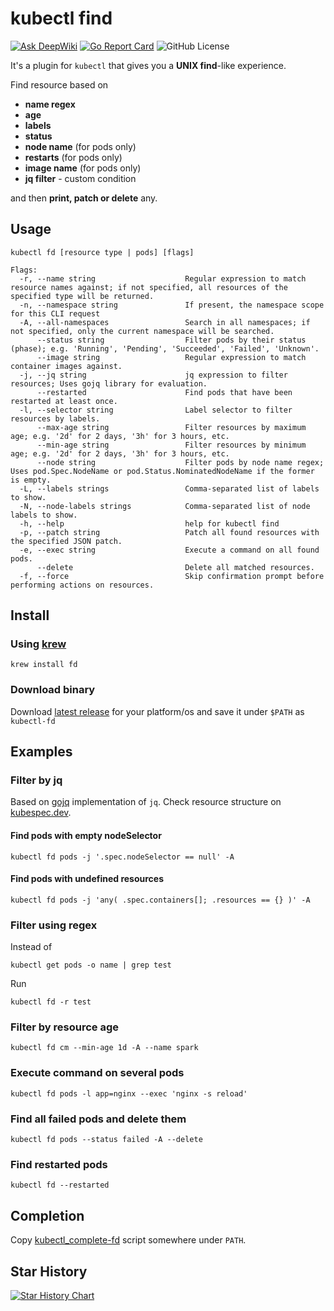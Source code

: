 # kubectl find

[![Ask DeepWiki](https://deepwiki.com/badge.svg)](https://deepwiki.com/alikhil/kubectl-find)
[![Go Report Card](https://goreportcard.com/badge/github.com/alikhil/kubectl-find)](https://goreportcard.com/report/github.com/alikhil/kubectl-find)
![GitHub License](https://img.shields.io/github/license/alikhil/kubectl-find)

It's a plugin for `kubectl` that gives you a **UNIX find**-like experience.

Find resource based on

- **name regex**
- **age**
- **labels**
- **status**
- **node name** (for pods only)
- **restarts** (for pods only)
- **image name** (for pods only)
- **jq filter** - custom condition

and then **print, patch or delete** any.

## Usage

```shell
kubectl fd [resource type | pods] [flags]

Flags:
  -r, --name string                    Regular expression to match resource names against; if not specified, all resources of the specified type will be returned.
  -n, --namespace string               If present, the namespace scope for this CLI request
  -A, --all-namespaces                 Search in all namespaces; if not specified, only the current namespace will be searched.
      --status string                  Filter pods by their status (phase); e.g. 'Running', 'Pending', 'Succeeded', 'Failed', 'Unknown'.
      --image string                   Regular expression to match container images against.
  -j, --jq string                      jq expression to filter resources; Uses gojq library for evaluation.
      --restarted                      Find pods that have been restarted at least once.
  -l, --selector string                Label selector to filter resources by labels.
      --max-age string                 Filter resources by maximum age; e.g. '2d' for 2 days, '3h' for 3 hours, etc.
      --min-age string                 Filter resources by minimum age; e.g. '2d' for 2 days, '3h' for 3 hours, etc.
      --node string                    Filter pods by node name regex; Uses pod.Spec.NodeName or pod.Status.NominatedNodeName if the former is empty.
  -L, --labels strings                 Comma-separated list of labels to show.
  -N, --node-labels strings            Comma-separated list of node labels to show.
  -h, --help                           help for kubectl find
  -p, --patch string                   Patch all found resources with the specified JSON patch.
  -e, --exec string                    Execute a command on all found pods.
      --delete                         Delete all matched resources.
  -f, --force                          Skip confirmation prompt before performing actions on resources.
```

## Install

### Using [krew](https://krew.sigs.k8s.io/)

```shell
krew install fd
```

### Download binary

Download [latest release](https://github.com/alikhil/kubectl-find/releases) for your platform/os and save it under `$PATH` as `kubectl-fd`

## Examples

### Filter by jq

Based on [gojq](https://github.com/itchyny/gojq) implementation of `jq`.
Check resource structure on [kubespec.dev](https://kubespec.dev/).

#### Find pods with empty nodeSelector

```shell
kubectl fd pods -j '.spec.nodeSelector == null' -A
```

#### Find pods with undefined resources

```shell
kubectl fd pods -j 'any( .spec.containers[]; .resources == {} )' -A
```

### Filter using regex

Instead of

```shell
kubectl get pods -o name | grep test
```

Run

```shell
kubectl fd -r test
```

### Filter by resource age

```shell
kubectl fd cm --min-age 1d -A --name spark
```

### Execute command on several pods

```shell
kubectl fd pods -l app=nginx --exec 'nginx -s reload'
```

### Find all failed pods and delete them

```shell
kubectl fd pods --status failed -A --delete
```

### Find restarted pods

```shell
kubectl fd --restarted
```

## Completion

Copy [kubectl_complete-fd](https://github.com/alikhil/kubectl-find/blob/main/kubectl_complete-fd) script somewhere under `PATH`.

## Star History

<a href="https://www.star-history.com/#alikhil/kubectl-find&type=date&legend=bottom-right">
 <picture>
   <source media="(prefers-color-scheme: dark)" srcset="https://api.star-history.com/svg?repos=alikhil/kubectl-find&type=date&theme=dark&legend=bottom-right" />
   <source media="(prefers-color-scheme: light)" srcset="https://api.star-history.com/svg?repos=alikhil/kubectl-find&type=date&legend=bottom-right" />
   <img alt="Star History Chart" src="https://api.star-history.com/svg?repos=alikhil/kubectl-find&type=date&legend=bottom-right" />
 </picture>
</a>
